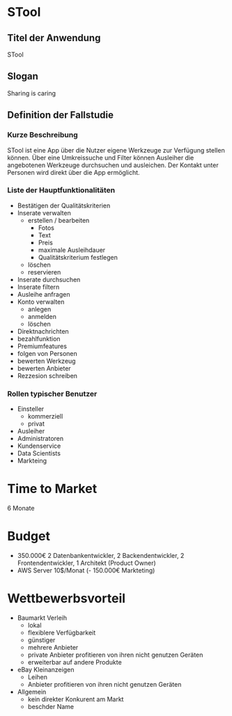 # STool

## Titel der Anwendung
STool

## Slogan
Sharing is caring

## Definition der Fallstudie
### Kurze Beschreibung
STool ist eine App über die Nutzer eigene Werkzeuge zur Verfügung stellen können. Über eine Umkreissuche und Filter können Ausleiher die angebotenen Werkzeuge durchsuchen und ausleichen. Der Kontakt unter Personen wird direkt über die App ermöglicht.

### Liste der Hauptfunktionalitäten
- Bestätigen der Qualitätskriterien
- Inserate verwalten
  - erstellen / bearbeiten
    - Fotos 
    - Text
    - Preis
    - maximale Ausleihdauer
    - Qualitätskriterium festlegen
  - löschen
  - reservieren
- Inserate durchsuchen
- Inserate filtern
- Ausleihe anfragen
- Konto verwalten 
  - anlegen
  - anmelden
  - löschen
- Direktnachrichten
- bezahlfunktion
- Premiumfeatures
- folgen von Personen
- bewerten Werkzeug
- bewerten Anbieter
- Rezzesion schreiben

### Rollen typischer Benutzer
- Einsteller
  - kommerziell
  - privat
- Ausleiher
- Administratoren
- Kundenservice
- Data Scientists
- Markteing

# Time to Market
6 Monate

# Budget
- 350.000€ 2 Datenbankentwickler, 2 Backendentwickler, 2 Frontendentwickler, 1 Architekt (Product Owner)
- AWS Server 10$/Monat
(- 150.000€ Markteting)

# Wettbewerbsvorteil
- Baumarkt Verleih 
  - lokal 
  - flexiblere Verfügbarkeit 
  - günstiger
  - mehrere Anbieter
  - private Anbieter profitieren von ihren nicht genutzen Geräten
  - erweiterbar auf andere Produkte
- eBay Kleinanzeigen
  - Leihen
  - Anbieter profitieren von ihren nicht genutzen Geräten
- Allgemein
  - kein direkter Konkurent am Markt
  - beschder Name


